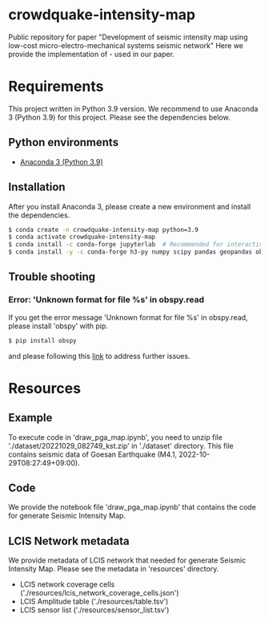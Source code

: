 # crowdquake-intensity-map
Public repository for paper "Development of seismic intensity map using low-cost micro-electro-mechanical systems seismic network"
Here we provide the implementation of - used in our paper.

# Requirements
This project written in Python 3.9 version. We recommend to use Anaconda 3 (Python 3.9) for this project. Please see the dependencies below.
## Python environments
- [Anaconda 3 (Python 3.9)](https://www.anaconda.com/)
## Installation
After you install Anaconda 3, please create a new environment and install the dependencies.
```bash
$ conda create -n crowdquake-intensity-map python=3.9
$ conda activate crowdquake-intensity-map
$ conda install -c conda-forge jupyterlab  # Recommended for interactive notebook
$ conda install -y -c conda-forge h3-py numpy scipy pandas geopandas obspy shapely matplotlib cartopy openpyxl
```
## Trouble shooting
### Error: 'Unknown format for file %s' in obspy.read
If you get the error message 'Unknown format for file %s' in obspy.read, please install 'obspy' with pip.
```bash
$ pip install obspy
```
and please following this [link](https://github.com/obspy/obspy/wiki/Installation-via-Anaconda) to address further issues.

# Resources
## Example
To execute code in 'draw_pga_map.ipynb', you need to unzip file './dataset/20221029_082749_kst.zip' in './dataset' directory. This file contains seismic data of Goesan Earthquake (M4.1, 2022-10-29T08:27:49+09:00).

## Code
We provide the notebook file 'draw_pga_map.ipynb' that contains the code for generate Seismic Intensity Map.

## LCIS Network metadata
We provide metadata of LCIS network that needed for generate Seismic Intensity Map. Please see the metadata in 'resources' directory.
- LCIS network coverage cells ('./resources/lcis_network_coverage_cells.json')
- LCIS Amplitude table ('./resources/table.tsv')
- LCIS sensor list ('./resources/sensor_list.tsv')

